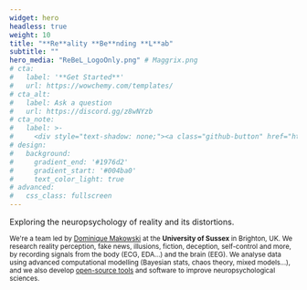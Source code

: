 ```yaml
---
widget: hero
headless: true
weight: 10
title: "**Re**ality **Be**nding **L**ab"
subtitle: ""
hero_media: "ReBeL_LogoOnly.png" # Maggrix.png
# cta:
#   label: '**Get Started**'
#   url: https://wowchemy.com/templates/
# cta_alt:
#   label: Ask a question
#   url: https://discord.gg/z8wNYzb
# cta_note:
#   label: >-
#     <div style="text-shadow: none;"><a class="github-button" href="https://github.com/wowchemy/wowchemy-hugo-themes" data-icon="octicon-star" data-size="large" data-show-count="true" aria-label="Star">Star Wowchemy Website Builder</a></div><div style="text-shadow: none;"><a class="github-button" href="https://github.com/wowchemy/starter-hugo-academic" data-icon="octicon-star" data-size="large" data-show-count="true" aria-label="Star">Star the Academic template</a></div>
# design:
#   background:
#     gradient_end: '#1976d2'
#     gradient_start: '#004ba0'
#     text_color_light: true
# advanced:
#   css_class: fullscreen
---
```


Exploring the neuropsychology of reality and its distortions.

<sub>We're a team led by [Dominique Makowski](https://dominiquemakowski.github.io/) at the **University of Sussex** in Brighton, UK. We research reality perception, fake news, illusions, fiction, deception, self-control and more, by recording signals from the body (ECG, EDA...) and the brain (EEG). We analyse data using advanced computational modelling (Bayesian stats, chaos theory, mixed models...), and we also develop [open-source tools](https://github.com/RealityBending) and software to improve neuropsychological sciences.</sub>


<!-- <figure> -->
  <!-- <img src="https://upload.wikimedia.org/wikipedia/commons/3/34/University_of_Sussex_Logo.svg" alt="University of Sussex logo" width= "40%" align="right"/> -->
<!-- </figure> -->

<!--Custom spacing-->
<div class="mb-3"></div>
<!--GitHub Button JS-->
<script async defer src="https://buttons.github.io/buttons.js"></script>
